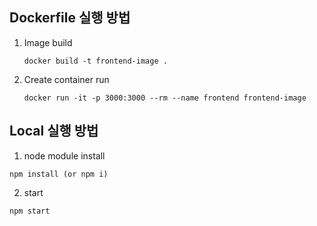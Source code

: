 ## Dockerfile 실행 방법

1. Image build
    
    ```
    docker build -t frontend-image .
    ```

2. Create container run
    
    ```
    docker run -it -p 3000:3000 --rm --name frontend frontend-image
    ```


## Local 실행 방법

1. node module install

```
npm install (or npm i)
```

2. start

```
npm start
```
